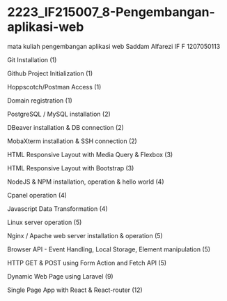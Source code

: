 # 2223_IF215007_8-Pengembangan-aplikasi-web
mata kuliah pengembangan aplikasi web 
Saddam Alfarezi
IF F
1207050113

Git Installation (1)

Github Project Initialization (1)

Hoppscotch/Postman Access (1)

Domain registration (1)

PostgreSQL / MySQL installation (2)

DBeaver installation & DB connection (2)

MobaXterm installation & SSH connection (2)

HTML Responsive Layout with Media Query & Flexbox (3)

HTML Responsive Layout with Bootstrap (3)

NodeJS & NPM installation, operation & hello world (4)

Cpanel operation (4)

Javascript Data Transformation (4)

Linux server operation (5)

Nginx / Apache web server installation & operation (5)

Browser API - Event Handling, Local Storage, Element manipulation (5)

HTTP GET & POST using Form Action and Fetch API (5)

Dynamic Web Page using Laravel (9)

Single Page App with React & React-router (12)
